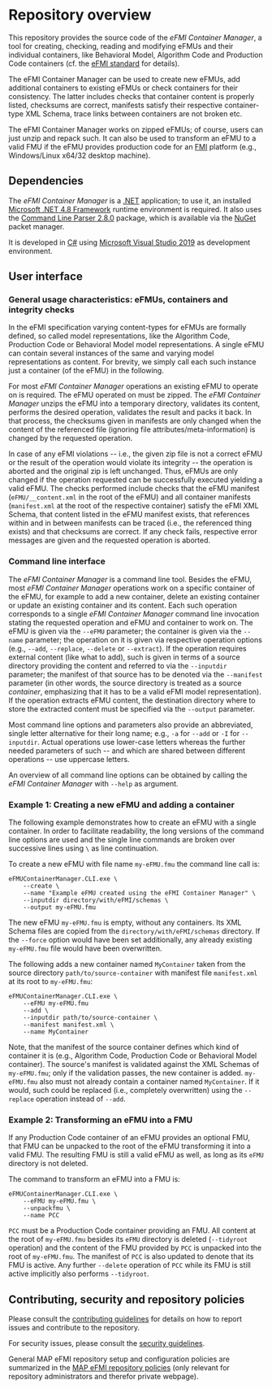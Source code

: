 # Repository overview

This repository provides the source code of the _eFMI Container Manager_, a tool for creating, checking, reading and modifying eFMUs and their individual containers, like Behavioral Model, Algorithm Code and Production Code containers (cf. the [eFMI standard](https://efmi-standard.org) for details).

The eFMI Container Manager can be used to create new eFMUs, add additional containers to existing eFMUs or check containers for their consistency. The latter includes checks that container content is properly listed, checksums are correct, manifests satisfy their respective container-type XML Schema, trace links between containers are not broken etc.

The eFMI Container Manager works on zipped eFMUs; of course, users can just unzip and repack such. It can also be used to transform an eFMU to a valid FMU if the eFMU provides production code for an [FMI](https://fmi-standard.org/) platform (e.g., Windows/Linux x64/32 desktop machine).

## Dependencies

The _eFMI Container Manager_ is a [.NET](https://dotnet.microsoft.com/) application; to use it, an installed [Microsoft .NET 4.8 Framework](https://dotnet.microsoft.com/) runtime environment is required. It also uses the [Command Line Parser 2.8.0](https://github.com/commandlineparser/commandline) package, which is available via the [NuGet](https://www.nuget.org) packet manager.

It is developed in [C#](https://en.wikipedia.org/wiki/C_Sharp_(programming_language)) using [Microsoft Visual Studio 2019](https://visualstudio.microsoft.com/) as development environment.

## User interface

### General usage characteristics: eFMUs, containers and integrity checks 

In the eFMI specification varying content-types for eFMUs are formally defined, so called model representations, like the Algorithm Code, Production Code or Behavioral Model model representations. A single eFMU can contain several instances of the same and varying model representations as content. For brevity, we simply call each such instance just a container (of the eFMU) in the following.

For most _eFMI Container Manager_ operations an existing eFMU to operate on is required. The eFMU operated on must be zipped. The _eFMI Container Manager_ unzips the eFMU into a temporary directory, validates its content, performs the desired operation, validates the result and packs it back. In that process, the checksums given in manifests are only changed when the content of the referenced file (ignoring file attributes/meta-information) is changed by the requested operation.

In case of any eFMI violations -- i.e., the given zip file is not a correct eFMU or the result of the operation would violate its integrity -- the operation is aborted and the original zip is left unchanged. Thus, eFMUs are only changed if the operation requested can be successfully executed yielding a valid eFMU. The checks performed include checks that the eFMU manifest (`eFMU/__content.xml` in the root of the eFMU) and all container manifests (`manifest.xml` at the root of the respective container) satisfy the eFMI XML Schema, that content listed in the eFMU manifest exists, that references within and in between manifests can be traced (i.e., the referenced thing exists) and that checksums are correct. If any check fails, respective error messages are given and the requested operation is aborted.

### Command line interface

The _eFMI Container Manager_ is a command line tool. Besides the eFMU, most _eFMI Container Manager_ operations work on a specific container of the eFMU, for example to add a new container, delete an existing container or update an existing container and its content. Each such operation corresponds to a single _eFMI Container Manager_ command line invocation stating the requested operation and eFMU and container to work on. The eFMU is given via the `--eFMU` parameter; the container is given via the `--name` parameter; the operation on it is given via respective operation options (e.g., `--add`, `--replace`, `--delete` or `--extract`). If the operation requires external content (like what to add), such is given in terms of a source directory providing the content and referred to via the `--inputdir` parameter; the manifest of that source has to be denoted via the `--manifest` parameter (in other words, the source directory is treated as a source _container_, emphasizing that it has to be a valid eFMI model representation). If the operation extracts eFMU content, the destination directory where to store the extracted content must be specified via the `--output` parameter.

Most command line options and parameters also provide an abbreviated, single letter alternative for their long name; e.g., `-a` for `--add`  or `-I` for `--inputdir`. Actual operations use lower-case letters whereas the further needed parameters of such -- and which are shared between different operations -- use uppercase letters.

An overview of all command line options can be obtained by calling the _eFMI Container Manager_ with `--help` as argument.

### Example 1: Creating a new eFMU and adding a container

The following example demonstrates how to create an eFMU with a single container. In order to facilitate readability, the long versions of the command line options are used and the single line commands are broken over successive lines using `\` as line continuation.

To create a new eFMU with file name `my-eFMU.fmu` the command line call is:

```
eFMUContainerManager.CLI.exe \
	--create \
	--name "Example eFMU created using the eFMI Container Manager" \
	--inputdir directory/with/eFMI/schemas \
	--output my-eFMU.fmu
```

The new eFMU `my-eFMU.fmu` is empty, without any containers. Its XML Schema files are copied from the `directory/with/eFMI/schemas` directory. If the `--force` option would have been set additionally, any already existing `my-eFMU.fmu` file would have been overwritten.

The following adds a new container named `MyContainer` taken from the source directory `path/to/source-container` with manifest file `manifest.xml` at its root to `my-eFMU.fmu`:

```
eFMUContainerManager.CLI.exe \
	--eFMU my-eFMU.fmu
	--add \
	--inputdir path/to/source-container \
	--manifest manifest.xml \
	--name MyContainer
```

Note, that the manifest of the source container defines which kind of container it is (e.g., Algorithm Code, Production Code or Behavioral Model container). The source's manifest is validated against the XML Schemas of `my-eFMU.fmu`; only if the validation passes, the new container is added. `my-eFMU.fmu` also must not already contain a container named `MyContainer`. If it would, such could be replaced (i.e., completely overwritten) using the `--replace` operation instead of `--add`.

### Example 2: Transforming an eFMU into a FMU

If any Production Code container of an eFMU provides an optional FMU, that FMU can be unpacked to the root of the eFMU transforming it into a valid FMU. The resulting FMU is still a valid eFMU as well, as long as its `eFMU` directory is not deleted.

The command to transform an eFMU into a FMU is:

```
eFMUContainerManager.CLI.exe \
	--eFMU my-eFMU.fmu \
	--unpackfmu \
	--name PCC
```

`PCC` must be a Production Code container providing an FMU. All content at the root of `my-eFMU.fmu` besides its `eFMU` directory is deleted (`--tidyroot` operation) and the content of the FMU provided by `PCC` is unpacked into the root of `my-eFMU.fmu`. The manifest of `PCC` is also updated to denote that its FMU is active. Any further `--delete` operation of `PCC` while its FMU is still active implicitly also performs `--tidyroot`.

## Contributing, security and repository policies

Please consult the [contributing guidelines](CONTRIBUTING.md) for details on how to report issues and contribute to the repository.

For security issues, please consult the [security guidelines](SECURITY.md).

General MAP eFMI repository setup and configuration policies are summarized in the [MAP eFMI repository policies](https://github.com/modelica/efmi-organization/wiki/Repositories#public-repository-policies) (only relevant for repository administrators and therefor private webpage).
